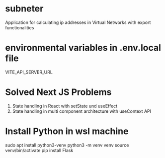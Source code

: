 # subneter

Application for calculating ip addresses in Virtual Networks with export functionalities

# environmental variables in .env.local file

VITE_API_SERVER_URL

# Solved Next JS Problems

1. State handling in React with setState und useEffect
2. State handling in multi component architecture with useContext API

# Install Python in wsl machine

sudo apt install python3-venv
python3 -m venv venv
source venv/bin/activate
pip install Flask
